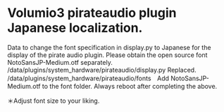 # Volumio3 pirateaudio plugin Japanese localization.
Data to change the font specification in display.py to Japanese for the display of the pirate audio plugin. Please obtain the open source font NotoSansJP-Medium.otf separately.
/data/plugins/system_hardware/pirateaudio/display.py Replaced.
/data/plugins/system_hardware/pirateaudio/fonts　Add NotoSansJP-Medium.otf to the font folder.
Always reboot after completing the above.

＊Adjust font size to your liking.
